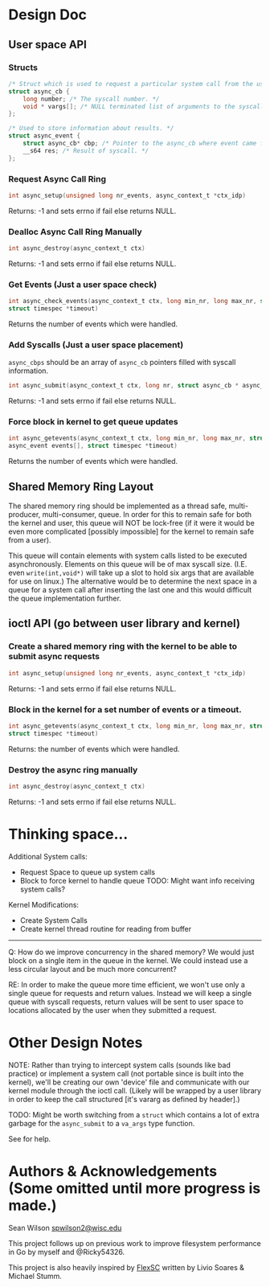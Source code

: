 # Design Doc

## User space API

### Structs

```c
/* Struct which is used to request a particular system call from the user library. */
struct async_cb {
    long number; /* The syscall number. */
    void * vargs[]; /* NULL terminated list of arguments to the syscall of given number. */
};

/* Used to store information about results. */
struct async_event {
    struct async_cb* cbp; /* Pointer to the async_cb where event came from. */
    __s64 res; /* Result of syscall. */
};
```

### Request Async Call Ring

```c
int async_setup(unsigned long nr_events, async_context_t *ctx_idp)
```
Returns: -1 and sets errno if fail else returns NULL.

### Dealloc Async Call Ring Manually

```c
int async_destroy(async_context_t ctx)
```
Returns: -1 and sets errno if fail else returns NULL.

### Get Events (Just a user space check)

```c
int async_check_events(async_context_t ctx, long min_nr, long max_nr, struct async_event events[], 
struct timespec *timeout)
```
Returns the number of events which were handled.

### Add Syscalls (Just a user space placement)

`async_cbps` should be an array of `async_cb` pointers filled with syscall information.
```c
int async_submit(async_context_t ctx, long nr, struct async_cb * async_cbps[])
```
Returns: -1 and sets errno if fail else returns NULL.

### Force block in kernel to get queue updates

```c
int async_getevents(async_context_t ctx, long min_nr, long max_nr, struct
async_event events[], struct timespec *timeout)
```
Returns the number of events which were handled.

## Shared Memory Ring Layout

The shared memory ring should be implemented as a thread safe, multi-producer,
multi-consumer, queue. In order for this to remain safe for both the kernel and
user, this queue will NOT be lock-free (if it were it would be even more
complicated [possibly impossible] for the kernel to remain safe from a user). 

This queue will contain elements with system calls listed to be executed
asynchronously. Elements on this queue will be of max syscall size. (I.E. even
`write(int,void*)` will take up a slot to hold six args that are available for
use on linux.) The alternative would be to determine the next space in a queue
for a system call after inserting the last one and this would difficult the
queue implementation further.


## ioctl API (go between user library and kernel)

### Create a shared memory ring with the kernel to be able to submit async requests

```c
int async_setup(unsigned long nr_events, async_context_t *ctx_idp)
```
Returns: -1 and sets errno if fail else returns NULL.

### Block in the kernel for a set number of events or a timeout.

```c
int async_getevents(async_context_t ctx, long min_nr, long max_nr, struct async_event events[], 
struct timespec *timeout)
```
Returns: the number of events which were handled.

### Destroy the async ring manually

```c
int async_destroy(async_context_t ctx)
```
Returns: -1 and sets errno if fail else returns NULL.

# Thinking space...

Additional System calls:
- Request Space to queue up system calls
- Block to force kernel to handle queue
TODO: Might want info receiving system calls?

Kernel Modifications:
- Create System Calls
- Create kernel thread routine for reading from buffer
 

------------

Q: How do we improve concurrency in the shared memory? We would just block on
a single item in the queue in the kernel. We could instead use a less circular
layout and be much more concurrent?

RE: In order to make the queue more time efficient, we won't use only a single
queue for requests and return values. Instead we will keep a single queue with
syscall requests, return values will be sent to user space to locations
allocated by the user when they submitted a request. 


# Other Design Notes

NOTE: Rather than trying to intercept system calls (sounds like bad practice)
or implement a system call (not portable since is built into the kernel), we'll
be creating our own 'device' file and communicate with our kernel module
through the ioctl call. (Likely will be wrapped by a user library in order to
keep the call structured [it's vararg as defined by header].)

TODO: Might be worth switching from a `struct` which contains a lot of extra
garbage for the `async_submit` to a `va_args` type function.

See [](http://www.makelinux.net/ldd3/) for help.

# Authors & Acknowledgements (Some omitted until more progress is made.)

Sean Wilson <spwilson2@wisc.edu>

This project follows up on previous work to improve filesystem performance in
Go by myself and @Ricky54326.

This project is also heavily inspired by
[FlexSC](http://www.cs.cmu.edu/~chensm/Big_Data_reading_group/papers/flexsc-osdi10.pdf)
written by Livio Soares & Michael Stumm.
